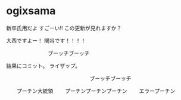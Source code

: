 ﻿# ogixsama
新卒氏用だよ
すごーい!!
この更新が見れますか？


大西ですよー！
関谷です！！！！


　　　　　　　　ブーッチブーッチ

結果にコミット。
ライザップ。

　　　　　　　　　　　　　　　　ブーッチブーッチ






　　プーチン大統領
　　プーチンプーチンプーチン
　　エラープーチン　　　　　　　　　　　　　　　　　　
　　
　　
　　
　　